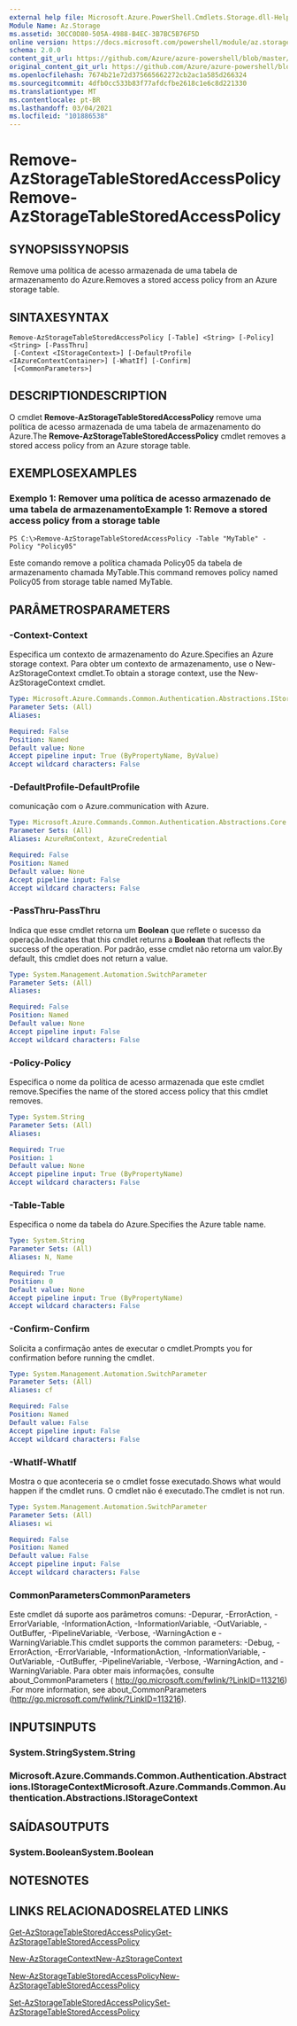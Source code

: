 ```yaml
---
external help file: Microsoft.Azure.PowerShell.Cmdlets.Storage.dll-Help.xml
Module Name: Az.Storage
ms.assetid: 30CC0D80-505A-4988-B4EC-3B7BC5B76F5D
online version: https://docs.microsoft.com/powershell/module/az.storage/remove-azstoragetablestoredaccesspolicy
schema: 2.0.0
content_git_url: https://github.com/Azure/azure-powershell/blob/master/src/Storage/Storage.Management/help/Remove-AzStorageTableStoredAccessPolicy.md
original_content_git_url: https://github.com/Azure/azure-powershell/blob/master/src/Storage/Storage.Management/help/Remove-AzStorageTableStoredAccessPolicy.md
ms.openlocfilehash: 7674b21e72d375665662272cb2ac1a585d266324
ms.sourcegitcommit: 4dfb0cc533b83f77afdcfbe2618c1e6c8d221330
ms.translationtype: MT
ms.contentlocale: pt-BR
ms.lasthandoff: 03/04/2021
ms.locfileid: "101886538"
---
```

# <span data-ttu-id="80a13-101">Remove-AzStorageTableStoredAccessPolicy</span><span class="sxs-lookup"><span data-stu-id="80a13-101">Remove-AzStorageTableStoredAccessPolicy</span></span>

## <span data-ttu-id="80a13-102">SYNOPSIS</span><span class="sxs-lookup"><span data-stu-id="80a13-102">SYNOPSIS</span></span>
<span data-ttu-id="80a13-103">Remove uma política de acesso armazenada de uma tabela de armazenamento do Azure.</span><span class="sxs-lookup"><span data-stu-id="80a13-103">Removes a stored access policy from an Azure storage table.</span></span>

## <span data-ttu-id="80a13-104">SINTAXE</span><span class="sxs-lookup"><span data-stu-id="80a13-104">SYNTAX</span></span>

```
Remove-AzStorageTableStoredAccessPolicy [-Table] <String> [-Policy] <String> [-PassThru]
 [-Context <IStorageContext>] [-DefaultProfile <IAzureContextContainer>] [-WhatIf] [-Confirm]
 [<CommonParameters>]
```

## <span data-ttu-id="80a13-105">DESCRIPTION</span><span class="sxs-lookup"><span data-stu-id="80a13-105">DESCRIPTION</span></span>
<span data-ttu-id="80a13-106">O cmdlet **Remove-AzStorageTableStoredAccessPolicy** remove uma política de acesso armazenada de uma tabela de armazenamento do Azure.</span><span class="sxs-lookup"><span data-stu-id="80a13-106">The **Remove-AzStorageTableStoredAccessPolicy** cmdlet removes a stored access policy from an Azure storage table.</span></span>

## <span data-ttu-id="80a13-107">EXEMPLOS</span><span class="sxs-lookup"><span data-stu-id="80a13-107">EXAMPLES</span></span>

### <span data-ttu-id="80a13-108">Exemplo 1: Remover uma política de acesso armazenado de uma tabela de armazenamento</span><span class="sxs-lookup"><span data-stu-id="80a13-108">Example 1: Remove a stored access policy from a storage table</span></span>
```
PS C:\>Remove-AzStorageTableStoredAccessPolicy -Table "MyTable" -Policy "Policy05"
```

<span data-ttu-id="80a13-109">Este comando remove a política chamada Policy05 da tabela de armazenamento chamada MyTable.</span><span class="sxs-lookup"><span data-stu-id="80a13-109">This command removes policy named Policy05 from storage table named MyTable.</span></span>

## <span data-ttu-id="80a13-110">PARÂMETROS</span><span class="sxs-lookup"><span data-stu-id="80a13-110">PARAMETERS</span></span>

### <span data-ttu-id="80a13-111">-Context</span><span class="sxs-lookup"><span data-stu-id="80a13-111">-Context</span></span>
<span data-ttu-id="80a13-112">Especifica um contexto de armazenamento do Azure.</span><span class="sxs-lookup"><span data-stu-id="80a13-112">Specifies an Azure storage context.</span></span>
<span data-ttu-id="80a13-113">Para obter um contexto de armazenamento, use o New-AzStorageContext cmdlet.</span><span class="sxs-lookup"><span data-stu-id="80a13-113">To obtain a storage context, use the New-AzStorageContext cmdlet.</span></span>

```yaml
Type: Microsoft.Azure.Commands.Common.Authentication.Abstractions.IStorageContext
Parameter Sets: (All)
Aliases:

Required: False
Position: Named
Default value: None
Accept pipeline input: True (ByPropertyName, ByValue)
Accept wildcard characters: False
```

### <span data-ttu-id="80a13-114">-DefaultProfile</span><span class="sxs-lookup"><span data-stu-id="80a13-114">-DefaultProfile</span></span>
<span data-ttu-id="80a13-115">comunicação com o Azure.</span><span class="sxs-lookup"><span data-stu-id="80a13-115">communication with Azure.</span></span>

```yaml
Type: Microsoft.Azure.Commands.Common.Authentication.Abstractions.Core.IAzureContextContainer
Parameter Sets: (All)
Aliases: AzureRmContext, AzureCredential

Required: False
Position: Named
Default value: None
Accept pipeline input: False
Accept wildcard characters: False
```

### <span data-ttu-id="80a13-116">-PassThru</span><span class="sxs-lookup"><span data-stu-id="80a13-116">-PassThru</span></span>
<span data-ttu-id="80a13-117">Indica que esse cmdlet retorna um **Boolean** que reflete o sucesso da operação.</span><span class="sxs-lookup"><span data-stu-id="80a13-117">Indicates that this cmdlet returns a **Boolean** that reflects the success of the operation.</span></span>
<span data-ttu-id="80a13-118">Por padrão, esse cmdlet não retorna um valor.</span><span class="sxs-lookup"><span data-stu-id="80a13-118">By default, this cmdlet does not return a value.</span></span>

```yaml
Type: System.Management.Automation.SwitchParameter
Parameter Sets: (All)
Aliases:

Required: False
Position: Named
Default value: None
Accept pipeline input: False
Accept wildcard characters: False
```

### <span data-ttu-id="80a13-119">-Policy</span><span class="sxs-lookup"><span data-stu-id="80a13-119">-Policy</span></span>
<span data-ttu-id="80a13-120">Especifica o nome da política de acesso armazenada que este cmdlet remove.</span><span class="sxs-lookup"><span data-stu-id="80a13-120">Specifies the name of the stored access policy that this cmdlet removes.</span></span>

```yaml
Type: System.String
Parameter Sets: (All)
Aliases:

Required: True
Position: 1
Default value: None
Accept pipeline input: True (ByPropertyName)
Accept wildcard characters: False
```

### <span data-ttu-id="80a13-121">-Table</span><span class="sxs-lookup"><span data-stu-id="80a13-121">-Table</span></span>
<span data-ttu-id="80a13-122">Especifica o nome da tabela do Azure.</span><span class="sxs-lookup"><span data-stu-id="80a13-122">Specifies the Azure table name.</span></span>

```yaml
Type: System.String
Parameter Sets: (All)
Aliases: N, Name

Required: True
Position: 0
Default value: None
Accept pipeline input: True (ByPropertyName)
Accept wildcard characters: False
```

### <span data-ttu-id="80a13-123">-Confirm</span><span class="sxs-lookup"><span data-stu-id="80a13-123">-Confirm</span></span>
<span data-ttu-id="80a13-124">Solicita a confirmação antes de executar o cmdlet.</span><span class="sxs-lookup"><span data-stu-id="80a13-124">Prompts you for confirmation before running the cmdlet.</span></span>

```yaml
Type: System.Management.Automation.SwitchParameter
Parameter Sets: (All)
Aliases: cf

Required: False
Position: Named
Default value: False
Accept pipeline input: False
Accept wildcard characters: False
```

### <span data-ttu-id="80a13-125">-WhatIf</span><span class="sxs-lookup"><span data-stu-id="80a13-125">-WhatIf</span></span>
<span data-ttu-id="80a13-126">Mostra o que aconteceria se o cmdlet fosse executado.</span><span class="sxs-lookup"><span data-stu-id="80a13-126">Shows what would happen if the cmdlet runs.</span></span>
<span data-ttu-id="80a13-127">O cmdlet não é executado.</span><span class="sxs-lookup"><span data-stu-id="80a13-127">The cmdlet is not run.</span></span>

```yaml
Type: System.Management.Automation.SwitchParameter
Parameter Sets: (All)
Aliases: wi

Required: False
Position: Named
Default value: False
Accept pipeline input: False
Accept wildcard characters: False
```

### <span data-ttu-id="80a13-128">CommonParameters</span><span class="sxs-lookup"><span data-stu-id="80a13-128">CommonParameters</span></span>
<span data-ttu-id="80a13-129">Este cmdlet dá suporte aos parâmetros comuns: -Depurar, -ErrorAction, -ErrorVariable, -InformationAction, -InformationVariable, -OutVariable, -OutBuffer, -PipelineVariable, -Verbose, -WarningAction e -WarningVariable.</span><span class="sxs-lookup"><span data-stu-id="80a13-129">This cmdlet supports the common parameters: -Debug, -ErrorAction, -ErrorVariable, -InformationAction, -InformationVariable, -OutVariable, -OutBuffer, -PipelineVariable, -Verbose, -WarningAction, and -WarningVariable.</span></span> <span data-ttu-id="80a13-130">Para obter mais informações, consulte about_CommonParameters ( http://go.microsoft.com/fwlink/?LinkID=113216) .</span><span class="sxs-lookup"><span data-stu-id="80a13-130">For more information, see about_CommonParameters (http://go.microsoft.com/fwlink/?LinkID=113216).</span></span>

## <span data-ttu-id="80a13-131">INPUTS</span><span class="sxs-lookup"><span data-stu-id="80a13-131">INPUTS</span></span>

### <span data-ttu-id="80a13-132">System.String</span><span class="sxs-lookup"><span data-stu-id="80a13-132">System.String</span></span>

### <span data-ttu-id="80a13-133">Microsoft.Azure.Commands.Common.Authentication.Abstractions.IStorageContext</span><span class="sxs-lookup"><span data-stu-id="80a13-133">Microsoft.Azure.Commands.Common.Authentication.Abstractions.IStorageContext</span></span>

## <span data-ttu-id="80a13-134">SAÍDAS</span><span class="sxs-lookup"><span data-stu-id="80a13-134">OUTPUTS</span></span>

### <span data-ttu-id="80a13-135">System.Boolean</span><span class="sxs-lookup"><span data-stu-id="80a13-135">System.Boolean</span></span>

## <span data-ttu-id="80a13-136">NOTES</span><span class="sxs-lookup"><span data-stu-id="80a13-136">NOTES</span></span>

## <span data-ttu-id="80a13-137">LINKS RELACIONADOS</span><span class="sxs-lookup"><span data-stu-id="80a13-137">RELATED LINKS</span></span>

[<span data-ttu-id="80a13-138">Get-AzStorageTableStoredAccessPolicy</span><span class="sxs-lookup"><span data-stu-id="80a13-138">Get-AzStorageTableStoredAccessPolicy</span></span>](./Get-AzStorageTableStoredAccessPolicy.md)

[<span data-ttu-id="80a13-139">New-AzStorageContext</span><span class="sxs-lookup"><span data-stu-id="80a13-139">New-AzStorageContext</span></span>](./New-AzStorageContext.md)

[<span data-ttu-id="80a13-140">New-AzStorageTableStoredAccessPolicy</span><span class="sxs-lookup"><span data-stu-id="80a13-140">New-AzStorageTableStoredAccessPolicy</span></span>](./New-AzStorageTableStoredAccessPolicy.md)

[<span data-ttu-id="80a13-141">Set-AzStorageTableStoredAccessPolicy</span><span class="sxs-lookup"><span data-stu-id="80a13-141">Set-AzStorageTableStoredAccessPolicy</span></span>](./Set-AzStorageTableStoredAccessPolicy.md)
